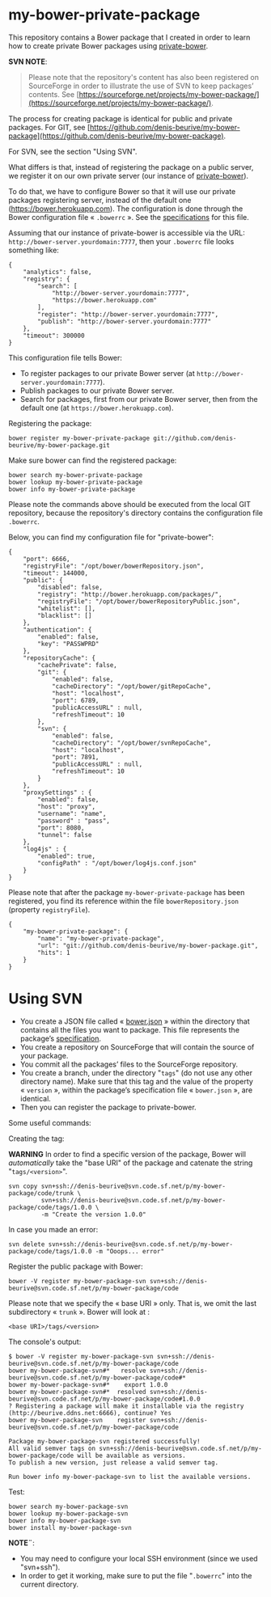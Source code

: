 # my-bower-private-package

This repository contains a Bower package that I created in order to learn how to create private Bower packages using [private-bower](https://www.npmjs.com/package/private-bower).

**SVN NOTE**:

> Please note that the repository's content has also been registered on SourceForge in order to illustrate the use of SVN to keep packages’ contents.
> See [https://sourceforge.net/projects/my-bower-package/](https://sourceforge.net/projects/my-bower-package/).

The process for creating package is identical for public and private packages.
For GIT, see [https://github.com/denis-beurive/my-bower-package](https://github.com/denis-beurive/my-bower-package).

For SVN, see the section "Using SVN".

What differs is that, instead of registering the package on a public server, we register it on our own private server (our instance of [private-bower](https://www.npmjs.com/package/private-bower)).

To do that, we have to configure Bower so that it will use our private packages registering server, instead of the default one (https://bower.herokuapp.com). 
The configuration is done through the Bower configuration file « `.bowerrc` ». See the [specifications](http://bower.io/docs/config/) for this file.

Assuming that our instance of private-bower is accessible via the URL: `http://bower-server.yourdomain:7777`, then your `.bowerrc` file looks something like:

	{
		"analytics": false,
		"registry": {
	    	"search": [
				"http://bower-server.yourdomain:7777",
				"https://bower.herokuapp.com"
			],
			"register": "http://bower-server.yourdomain:7777",
			"publish": "http://bower-server.yourdomain:7777"
		},
		"timeout": 300000
	}

This configuration file tells Bower:

* To register packages to our private Bower server (at `http://bower-server.yourdomain:7777`).
* Publish packages to our private Bower server.
* Search for packages, first from our private Bower server, then from the default one (at `https://bower.herokuapp.com`).

Registering the package:

	bower register my-bower-private-package git://github.com/denis-beurive/my-bower-package.git

Make sure bower can find the registered package:

	bower search my-bower-private-package
	bower lookup my-bower-private-package
	bower info my-bower-private-package

Please note the commands above should be executed from the local GIT repository, because the repository's directory contains the configuration file `.bowerrc`.

Below, you can find my configuration file for "private-bower":

	{
	    "port": 6666,
	    "registryFile": "/opt/bower/bowerRepository.json",
	    "timeout": 144000,
	    "public": {
	        "disabled": false,
	        "registry": "http://bower.herokuapp.com/packages/",
	        "registryFile": "/opt/bower/bowerRepositoryPublic.json",
	        "whitelist": [],
	        "blacklist": []
	    },
	    "authentication": {
	        "enabled": false,
	        "key": "PASSWPRD"
	    },
	    "repositoryCache": {
	        "cachePrivate": false,
	        "git": {
	            "enabled": false,
	            "cacheDirectory": "/opt/bower/gitRepoCache",
	            "host": "localhost",
	            "port": 6789,
	            "publicAccessURL" : null,
	            "refreshTimeout": 10
	        },
	        "svn": {
	            "enabled": false,
	            "cacheDirectory": "/opt/bower/svnRepoCache",
	            "host": "localhost",
	            "port": 7891,
	            "publicAccessURL" : null,
	            "refreshTimeout": 10
	        }
	    },
	    "proxySettings" : {
	        "enabled": false,
	        "host": "proxy",
	        "username": "name",
	        "password" : "pass",
	        "port": 8080,
	        "tunnel": false
	    },
	    "log4js" : {
	        "enabled": true,
	        "configPath" : "/opt/bower/log4js.conf.json"
		}
	}

Please note that after the package `my-bower-private-package` has been registered, you find its reference within the file `bowerRepository.json` (property `registryFile`).

	{
	    "my-bower-private-package": {
	        "name": "my-bower-private-package",
	        "url": "git://github.com/denis-beurive/my-bower-package.git",
	        "hits": 1
	    }
	}

# Using SVN

* You create a JSON file called « [bower.json](http://sourceforge.net/p/my-bower-package/code/HEAD/tree/trunk/bower.json) » within the directory that contains all the files you want to package.
  This file represents the package’s [specification](https://github.com/bower/spec/blob/master/json.md).
* You create a repository on SourceForge that will contain the source of your package.
* You commit all the packages’ files to the SourceForge repository.
* You create a branch, under the directory "`tags`" (do not use any other directory name).
  Make sure that this tag and the value of the property « `version` », within the package’s specification file « `bower.json` », are identical.
* Then you can register the package to private-bower.


Some useful commands:

Creating the tag:

**WARNING** In order to find a specific version of the package, Bower will _automatically_ take the "base URI" of the package and catenate the string "`tags/<version>`".

	svn copy svn+ssh://denis-beurive@svn.code.sf.net/p/my-bower-package/code/trunk \
			 svn+ssh://denis-beurive@svn.code.sf.net/p/my-bower-package/code/tags/1.0.0 \
			 -m "Create the version 1.0.0"

In case you made an error:

	svn delete svn+ssh://denis-beurive@svn.code.sf.net/p/my-bower-package/code/tags/1.0.0 -m "Ooops... error"

Register the public package with Bower:

	bower -V register my-bower-package-svn svn+ssh://denis-beurive@svn.code.sf.net/p/my-bower-package/code

Please note that we specify the « base URI » only. That is, we omit the last subdirectory « `trunk` ». Bower will look at :

	<base URI>/tags/<version>

The console's output:

	$ bower -V register my-bower-package-svn svn+ssh://denis-beurive@svn.code.sf.net/p/my-bower-package/code
	bower my-bower-package-svn#*   resolve svn+ssh://denis-beurive@svn.code.sf.net/p/my-bower-package/code#*
	bower my-bower-package-svn#*    export 1.0.0
	bower my-bower-package-svn#*  resolved svn+ssh://denis-beurive@svn.code.sf.net/p/my-bower-package/code#1.0.0
	? Registering a package will make it installable via the registry (http://beurive.ddns.net:6666), continue? Yes
	bower my-bower-package-svn    register svn+ssh://denis-beurive@svn.code.sf.net/p/my-bower-package/code
	
	Package my-bower-package-svn registered successfully!
	All valid semver tags on svn+ssh://denis-beurive@svn.code.sf.net/p/my-bower-package/code will be available as versions.
	To publish a new version, just release a valid semver tag.
	
	Run bower info my-bower-package-svn to list the available versions.

Test:

	bower search my-bower-package-svn
	bower lookup my-bower-package-svn
	bower info my-bower-package-svn
	bower install my-bower-package-svn

**NOTE¨**:

* You may need to configure your local SSH environment (since we used "svn+ssh").
* In order to get it working, make sure to put the file "`.bowerrc`" into the current directory. 


